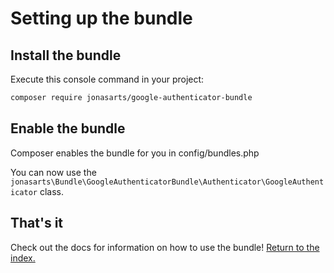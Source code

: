 Setting up the bundle
=====================

## Install the bundle

Execute this console command in your project:

``` bash
composer require jonasarts/google-authenticator-bundle
```

## Enable the bundle

Composer enables the bundle for you in config/bundles.php

You can now use the
`jonasarts\Bundle\GoogleAuthenticatorBundle\Authenticator\GoogleAuthenticator` class.

## That's it

Check out the docs for information on how to use the bundle! [Return to the index.](index.md)

